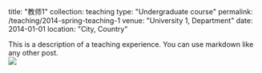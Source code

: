 
title: "教师1"
collection: teaching
type: "Undergraduate course"
permalink: /teaching/2014-spring-teaching-1
venue: "University 1, Department"
date: 2014-01-01
location: "City, Country"


This is a description of a teaching experience. You can use markdown like any other post.
<br/><img src='/images/500x300.png'>

